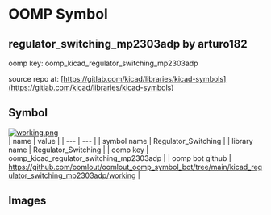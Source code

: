 # OOMP Symbol  
## regulator_switching_mp2303adp  by arturo182  
  
oomp key: oomp_kicad_regulator_switching_mp2303adp  
  
source repo at: [https://gitlab.com/kicad/libraries/kicad-symbols](https://gitlab.com/kicad/libraries/kicad-symbols)  
## Symbol  
  
[![working.png](working_600.png)](working.png)  
| name | value | 
| --- | --- | 
| symbol name | Regulator_Switching | 
| library name | Regulator_Switching | 
| oomp key | oomp_kicad_regulator_switching_mp2303adp | 
| oomp bot github | https://github.com/oomlout/oomlout_oomp_symbol_bot/tree/main/kicad_regulator_switching_mp2303adp/working | 
## Images  
